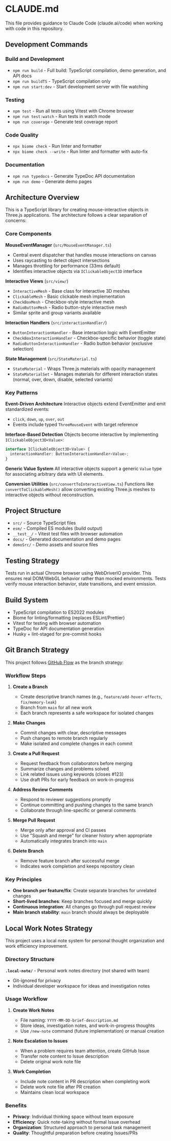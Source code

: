 # CLAUDE.md

This file provides guidance to Claude Code (claude.ai/code) when working with code in this repository.

## Development Commands

### Build and Development
- `npm run build` - Full build: TypeScript compilation, demo generation, and API docs
- `npm run buildTS` - TypeScript compilation only
- `npm run start:dev` - Start development server with file watching

### Testing
- `npm test` - Run all tests using Vitest with Chrome browser
- `npm run test:watch` - Run tests in watch mode
- `npm run coverage` - Generate test coverage report

### Code Quality
- `npx biome check` - Run linter and formatter
- `npx biome check --write` - Run linter and formatter with auto-fix

### Documentation
- `npm run typedocs` - Generate TypeDoc API documentation
- `npm run demo` - Generate demo pages

## Architecture Overview

This is a TypeScript library for creating mouse-interactive objects in Three.js applications. The architecture follows a clear separation of concerns:

### Core Components

**MouseEventManager** (`src/MouseEventManager.ts`)
- Central event dispatcher that handles mouse interactions on canvas
- Uses raycasting to detect object intersections
- Manages throttling for performance (33ms default)
- Identifies interactive objects via `IClickableObject3D` interface

**Interactive Views** (`src/view/`)
- `InteractiveMesh` - Base class for interactive 3D meshes
- `ClickableMesh` - Basic clickable mesh implementation
- `CheckBoxMesh` - Checkbox-style interactive mesh
- `RadioButtonMesh` - Radio button-style interactive mesh
- Similar sprite and group variants available

**Interaction Handlers** (`src/interactionHandler/`)
- `ButtonInteractionHandler` - Base interaction logic with EventEmitter
- `CheckBoxInteractionHandler` - Checkbox-specific behavior (toggle state)
- `RadioButtonInteractionHandler` - Radio button behavior (exclusive selection)

**State Management** (`src/StateMaterial.ts`)
- `StateMaterial` - Wraps Three.js materials with opacity management
- `StateMaterialSet` - Manages materials for different interaction states (normal, over, down, disable, selected variants)

### Key Patterns

**Event-Driven Architecture**
Interactive objects extend EventEmitter and emit standardized events:
- `click`, `down`, `up`, `over`, `out`
- Events include typed `ThreeMouseEvent` with target reference

**Interface-Based Detection**
Objects become interactive by implementing `IClickableObject3D<Value>`:
```typescript
interface IClickableObject3D<Value> {
  interactionHandler: ButtonInteractionHandler<Value>;
}
```

**Generic Value System**
All interactive objects support a generic `Value` type for associating arbitrary data with UI elements.

**Conversion Utilities** (`src/convertToInteractiveView.ts`)
Functions like `convertToClickableMesh()` allow converting existing Three.js meshes to interactive objects without reconstruction.

## Project Structure

- `src/` - Source TypeScript files
- `esm/` - Compiled ES modules (build output)
- `__test__/` - Vitest test files with browser automation
- `docs/` - Generated documentation and demo pages
- `demoSrc/` - Demo assets and source files

## Testing Strategy

Tests run in actual Chrome browser using WebDriverIO provider. This ensures real DOM/WebGL behavior rather than mocked environments. Tests verify mouse interaction behavior, state transitions, and event emission.

## Build System

- TypeScript compilation to ES2022 modules
- Biome for linting/formatting (replaces ESLint/Prettier)
- Vitest for testing with browser automation
- TypeDoc for API documentation generation
- Husky + lint-staged for pre-commit hooks

## Git Branch Strategy

This project follows [GitHub Flow](https://docs.github.com/en/get-started/using-github/github-flow) as the branch strategy:

### Workflow Steps

1. **Create a Branch**
   - Create descriptive branch names (e.g., `feature/add-hover-effects`, `fix/memory-leak`)
   - Branch from `main` for all new work
   - Each branch represents a safe workspace for isolated changes

2. **Make Changes**
   - Commit changes with clear, descriptive messages
   - Push changes to remote branch regularly
   - Make isolated and complete changes in each commit

3. **Create a Pull Request**
   - Request feedback from collaborators before merging
   - Summarize changes and problems solved
   - Link related issues using keywords (closes #123)
   - Use draft PRs for early feedback on work-in-progress

4. **Address Review Comments**
   - Respond to reviewer suggestions promptly
   - Continue committing and pushing changes to the same branch
   - Collaborate through line-specific or general comments

5. **Merge Pull Request**
   - Merge only after approval and CI passes
   - Use "Squash and merge" for cleaner history when appropriate
   - Automatically integrates branch into `main`

6. **Delete Branch**
   - Remove feature branch after successful merge
   - Indicates work completion and keeps repository clean

### Key Principles

- **One branch per feature/fix**: Create separate branches for unrelated changes
- **Short-lived branches**: Keep branches focused and merge quickly
- **Continuous integration**: All changes go through pull request review
- **Main branch stability**: `main` branch should always be deployable

## Local Work Notes Strategy

This project uses a local note system for personal thought organization and work efficiency improvement.

### Directory Structure

**`.local-note/`** - Personal work notes directory (not shared with team)
- Git-ignored for privacy
- Individual developer workspace for ideas and investigation notes

### Usage Workflow

1. **Create Work Notes**
   - File naming: `YYYY-MM-DD-brief-description.md`
   - Store ideas, investigation notes, and work-in-progress thoughts
   - Use `/new-note` command (future implementation) or manual creation

2. **Note Escalation to Issues**
   - When a problem requires team attention, create GitHub Issue
   - Transfer note content to Issue description
   - Delete original work note file

3. **Work Completion**
   - Include note content in PR description when completing work
   - Delete work note file after PR creation
   - Maintains clean local workspace

### Benefits

- **Privacy**: Individual thinking space without team exposure
- **Efficiency**: Quick note-taking without formal Issue overhead
- **Organization**: Structured approach to personal task management
- **Quality**: Thoughtful preparation before creating Issues/PRs
